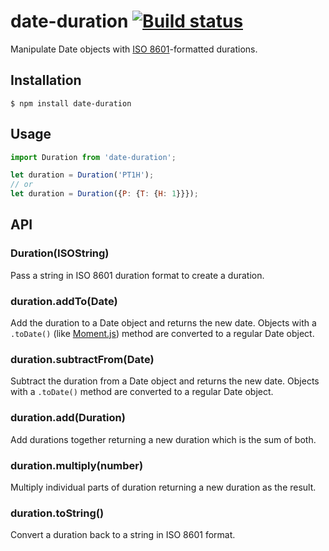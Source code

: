 date-duration [![Build status](https://api.travis-ci.org/smhg/date-duration.png)](https://travis-ci.org/smhg/date-duration)
======
Manipulate Date objects with [ISO 8601](https://en.wikipedia.org/wiki/ISO_8601#Durations)-formatted durations.

## Installation
```shell
$ npm install date-duration
```

## Usage
```javascript
import Duration from 'date-duration';

let duration = Duration('PT1H');
// or
let duration = Duration({P: {T: {H: 1}}});
```

## API
### Duration(ISOString)
Pass a string in ISO 8601 duration format to create a duration.

### duration.addTo(Date)
Add the duration to a Date object and returns the new date. Objects with a `.toDate()` (like [Moment.js](http://momentjs.com/)) method are converted to a regular Date object.

### duration.subtractFrom(Date)
Subtract the duration from a Date object and returns the new date. Objects with a `.toDate()` method are converted to a regular Date object.

### duration.add(Duration)
Add durations together returning a new duration which is the sum of both.

### duration.multiply(number)
Multiply individual parts of duration returning a new duration as the result.

### duration.toString()
Convert a duration back to a string in ISO 8601 format.
